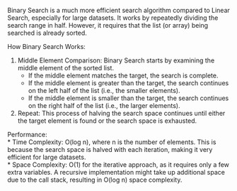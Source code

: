 Binary Search is a much more efficient search algorithm compared to Linear Search, especially for large datasets. It works by repeatedly dividing the search range in half. However, it requires that the list (or array) being searched is already sorted.

How Binary Search Works:  
1. Middle Element Comparison: Binary Search starts by examining the middle element of the sorted list.  
    * If the middle element matches the target, the search is complete.  
    * If the middle element is greater than the target, the search continues on the left half of the list (i.e., the smaller elements).  
    * If the middle element is smaller than the target, the search continues on the right half of the list (i.e., the larger elements).  
2. Repeat: This process of halving the search space continues until either the target element is found or the search space is exhausted.  

Performance:  
    * Time Complexity: O(log n), where n is the number of elements. This is because the search space is halved with each iteration, making it very efficient for large datasets.  
    * Space Complexity: O(1) for the iterative approach, as it requires only a few extra variables. A recursive implementation might take up additional space due to the call stack, resulting in O(log n) space complexity.  

